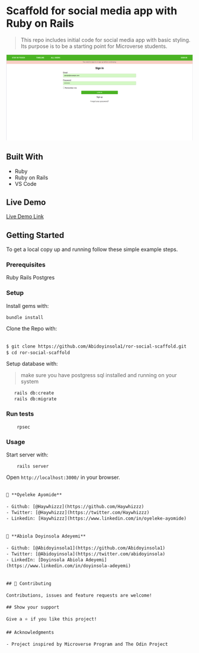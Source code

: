 # Scaffold for social media app with Ruby on Rails

> This repo includes initial code for social media app with basic styling. Its purpose is to be a starting point for Microverse students.

![screenshot](./app/assets/images/screenshot.png)

## Built With

- Ruby
- Ruby on Rails
- VS Code

## Live Demo

[Live Demo Link](https://infinite-refuge-04143.herokuapp.com/)

## Getting Started

To get a local copy up and running follow these simple example steps.

### Prerequisites

Ruby
Rails
Postgres

### Setup

Install gems with:

```
bundle install
```
Clone the Repo with:
~~~bash

$ git clone https://github.com/Abidoyinsola1/ror-social-scaffold.git
$ cd ror-social-scaffold
~~~
Setup database with:

> make sure you have postgress sql installed and running on your system

```
   rails db:create
   rails db:migrate
```

### Run tests

```
    rpsec 
```
### Usage

Start server with:

```
    rails server
```
Open `http://localhost:3000/` in your browser.
```

👤 **Oyeleke Ayomide**

- Github: [@Haywhizzz](https://github.com/Haywhizzz)
- Twitter: [@Haywhizzz](https://twitter.com/Haywhizzz)
- Linkedin: [Haywhizzz](https://www.linkedin.com/in/oyeleke-ayomide)


👤 **Abiola Doyinsola Adeyemi**

- Github: [@Abidoyinsola1](https://github.com/Abidoyinsola1)
- Twitter: [@Abidoyinsola](https://twitter.com/abidoyinsola)
- LinkedIn: [Doyinsola Abiola Adeyemi](https://www.linkedin.com/in/doyinsola-adeyemi)


## 🤝 Contributing

Contributions, issues and feature requests are welcome!

## Show your support

Give a ⭐️ if you like this project!

## Acknowledgments

- Project inspired by Microverse Program and The Odin Project


